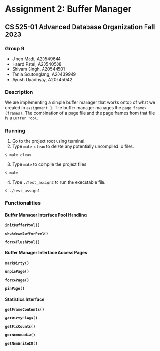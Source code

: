 
# Assignment 2: Buffer Manager
##  CS 525-01 Advanced Database Organization Fall 2023

### Group 9
- Jinen Modi, A20549644
- Haard Patel, A20540508
- Shivam Singh, A20544501
- Tania Soutonglang, A20439949
- Ayush Upadhyay, A20545042 

### Description

We are implementing a simple buffer manager that works ontop of what we created in `assignment_1`. The buffer manager manages the `page frames (frames)`. The combination of a page file and the page frames from that file is a `Buffer Pool`.

### Running

1. Go to the project root using terminal. 
2. Type `make clean` to delete any potentially uncompiled .o files.
```
$ make clean
```
3. Type `make` to compile the project files.
```
$ make
```
4. Type `./test_assign2` to run the executable file.
```
$ ./test_assign1
```

### Functionalities
#### Buffer Manager Interface Pool Handling

**`initBufferPool()`**<br>

**`shutdownBufferPool()`**<br>

**`forceFlushPool()`**<br>

#### Buffer Manager Interface Access Pages

**`markDirty()`**<br>

**`unpinPage()`**<br>

**`forcePage()`**<br>

**`pinPage()`**<br>

#### Statistics Interface

**`getFrameContents()`**

**`getDirtyFlags()`**

**`getFixCounts()`**

**`getNumReadIO()`**

**`getNumWriteIO()`**